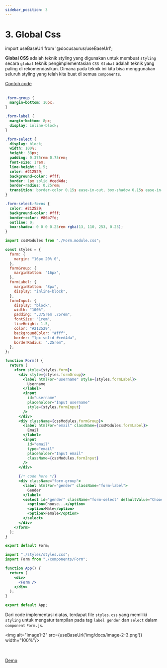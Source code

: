 ```yaml
---
sidebar_position: 3
---
```


# 3. Global Css

import useBaseUrl from '@docusaurus/useBaseUrl';

**Global CSS** adalah teknik styling yang digunakan untuk membuat `styling` secara `global` teknik pengimplementasian `CSS Global` adalah teknik yang paling di rekomendasikan. Dimana pada teknik ini kita bisa menggunakan seluruh styling yang telah kita buat di semua `components`.

<a class="btn-example-code" href="https://github.com/demo-dumbways/ebook-code-results-stage-2/tree/main/src">
Contoh code
</a>

<br />
<br />

```css title=styles/styles.css
.form-group {
  margin-bottom: 16px;
}

.form-label {
  margin-bottom: 8px;
  display: inline-block;
}

.form-select {
  display: block;
  width: 100%;
  height: 38px;
  padding: 0.375rem 0.75rem;
  font-size: 1rem;
  line-height: 1.5;
  color: #212529;
  background-color: #fff;
  border: 1px solid #ced4da;
  border-radius: 0.25rem;
  transition: border-color 0.15s ease-in-out, box-shadow 0.15s ease-in-out;
}

.form-select:focus {
  color: #212529;
  background-color: #fff;
  border-color: #86b7fe;
  outline: 0;
  box-shadow: 0 0 0 0.25rem rgba(13, 110, 253, 0.25);
}
```

```jsx title=components/Form.js
import cssModules from "./Form.module.css";

const styles = {
  form: {
    margin: "16px 20% 0",
  },
  formGroup: {
    marginBottom: "16px",
  },
  formLabel: {
    marginBottom: "8px",
    display: "inline-block",
  },
  formInput: {
    display: "block",
    width: "100%",
    padding: ".375rem .75rem",
    fontSize: "1rem",
    lineHeight: 1.5,
    color: "#212529",
    backgroundColor: "#fff",
    border: "1px solid #ced4da",
    borderRadius: ".25rem",
  },
};

function Form() {
  return (
    <form style={styles.form}>
      <div style={styles.formGroup}>
        <label htmlFor="username" style={styles.formLabel}>
          Username
        </label>
        <input
          id="username"
          placeholder="Input username"
          style={styles.formInput}
        />
      </div>
      <div className={cssModules.formGroup}>
        <label htmlFor="email" className={cssModules.formLabel}>
          Email
        </label>
        <input
          id="email"
          type="email"
          placeholder="Input email"
          className={cssModules.formInput}
        />
      </div>

      {/* code here */}
      <div className="form-group">
        <label htmlFor="gender" className="form-label">
          Gender
        </label>
        <select id="gender" className="form-select" defaultValue="Choose...">
          <option>Choose...</option>
          <option>Male</option>
          <option>Female</option>
        </select>
      </div>
    </form>
  );
}

export default Form;
```

```jsx title=App.js
import "./styles/styles.css";
import Form from "./components/Form";

function App() {
  return (
    <div>
      <Form />
    </div>
  );
}

export default App;
```

Dari code implementasi diatas, terdapat file `styles.css` yang memiliki `styling` untuk mengatur tampilan pada tag `label gender` dan `select` dalam `component` `Form.js`.

<img alt="image1-2" src={useBaseUrl('img/docs/image-2-3.png')} width="100%"/>

<br />
<br />

<div>
<a class="btn-demo" href="https://ebook-code-results-stage-2-git-3-frontend-37d2af-demo-dumbways.vercel.app/">
Demo
</a>
</div>
